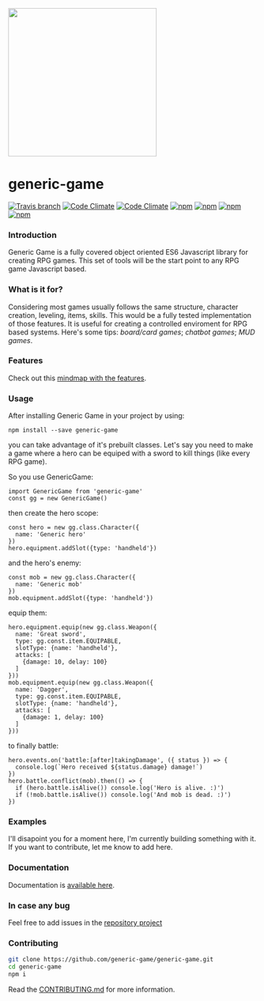 <img src="https://github.com/filipemeneses/generic-game/blob/master/design/gg-bbg.png?raw=true" width="300"/>

# generic-game

[![Travis branch](https://img.shields.io/travis/generic-game/generic-game/master.svg)]()
[![Code Climate](https://img.shields.io/codeclimate/github/generic-game/generic-game.svg)]()
[![Code Climate](https://img.shields.io/codeclimate/coverage/github/generic-game/generic-game.svg)]()
[![npm](https://img.shields.io/npm/v/generic-game.svg)]()
[![npm](https://img.shields.io/npm/dw/generic-game.svg)]()
[![npm](https://img.shields.io/npm/dm/generic-game.svg)]()
[![npm](https://img.shields.io/npm/dy/generic-game.svg)]()

### Introduction

Generic Game is a fully covered object oriented ES6 Javascript library for creating
RPG games. This set of tools will be the start point to any RPG game Javascript based.

### What is it for?

Considering most games usually follows the same structure, character creation,
leveling, items, skills. This would be a fully tested implementation of those
features. It is useful for creating a controlled enviroment for RPG based
systems. Here's some tips: _board/card games_; _chatbot games_; _MUD games_.

### Features

Check out this [mindmap with the features](https://mm.tt/980332006?t=50iwwoQgIE).

### Usage

After installing Generic Game in your project by using:

`npm install --save generic-game`

you can take advantage of it's prebuilt classes. Let's say you need to make a
game where a hero can be equiped with a sword to kill things (like every RPG game).

So you use GenericGame:

```
import GenericGame from 'generic-game'
const gg = new GenericGame()
```

then create the hero scope:

```
const hero = new gg.class.Character({
  name: 'Generic hero'
})
hero.equipment.addSlot({type: 'handheld'})
```

and the hero's enemy:

```
const mob = new gg.class.Character({
  name: 'Generic mob'
})
mob.equipment.addSlot({type: 'handheld'})
```

equip them:

```
hero.equipment.equip(new gg.class.Weapon({
  name: 'Great sword',
  type: gg.const.item.EQUIPABLE,
  slotType: {name: 'handheld'},
  attacks: [
    {damage: 10, delay: 100}
  ]
}))
mob.equipment.equip(new gg.class.Weapon({
  name: 'Dagger',
  type: gg.const.item.EQUIPABLE,
  slotType: {name: 'handheld'},
  attacks: [
    {damage: 1, delay: 100}
  ]
}))
```

to finally battle:

```
hero.events.on('battle:[after]takingDamage', ({ status }) => {
  console.log(`Hero received ${status.damage} damage!`)
})
hero.battle.conflict(mob).then(() => {
  if (hero.battle.isAlive()) console.log('Hero is alive. :)')
  if (!mob.battle.isAlive()) console.log('And mob is dead. :)')
})
```

### Examples

I'll disapoint you for a moment here, I'm currently building something with it. If you want to contribute, let me know to add here.

### Documentation

Documentation is [available here](http://genericgame.io/docs/).


### In case any bug

Feel free to add issues in the [repository project](https://github.com/generic-game/generic-game/issues)


### Contributing

```sh
git clone https://github.com/generic-game/generic-game.git
cd generic-game
npm i
```

Read the [CONTRIBUTING.md](https://github.com/generic-game/generic-game/blob/master/README.md) for more information.
